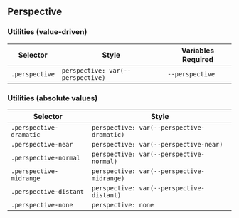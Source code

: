 ## Perspective

### Utilities (value-driven)

| Selector       | Style                             | Variables Required |
| -------------- | --------------------------------- | ------------------ |
| `.perspective` | `perspective: var(--perspective)` | `--perspective`    |

### Utilities (absolute values)

| Selector                | Style                                      |
| ----------------------- | ------------------------------------------ |
| `.perspective-dramatic` | `perspective: var(--perspective-dramatic)` |
| `.perspective-near`     | `perspective: var(--perspective-near)`     |
| `.perspective-normal`   | `perspective: var(--perspective-normal)`   |
| `.perspective-midrange` | `perspective: var(--perspective-midrange)` |
| `.perspective-distant`  | `perspective: var(--perspective-distant)`  |
| `.perspective-none`     | `perspective: none`                        |
